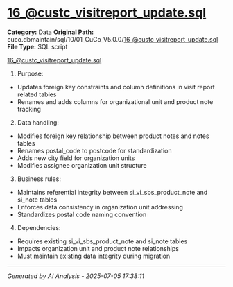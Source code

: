 # 16_@custc_visitreport_update.sql

**Category:** Data
**Original Path:** cuco.dbmaintain/sql/10/01_CuCo_V5.0.0/16_@custc_visitreport_update.sql
**File Type:** SQL script

16_@custc_visitreport_update.sql
1. Purpose:
- Updates foreign key constraints and column definitions in visit report related tables
- Renames and adds columns for organizational unit and product note tracking

2. Data handling:
- Modifies foreign key relationship between product notes and notes tables
- Renames postal_code to postcode for standardization
- Adds new city field for organization units
- Modifies assignee organization unit structure

3. Business rules:
- Maintains referential integrity between si_vi_sbs_product_note and si_note tables
- Enforces data consistency in organization unit addressing
- Standardizes postal code naming convention

4. Dependencies:
- Requires existing si_vi_sbs_product_note and si_note tables
- Impacts organization unit and product note relationships
- Must maintain existing data integrity during migration

---
*Generated by AI Analysis - 2025-07-05 17:38:11*
